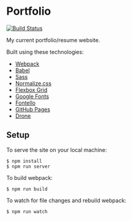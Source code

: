 # Portfolio

[![Build Status](https://drone.kputrajaya.com/api/badges/kiloev/portfolio/status.svg)](https://drone.kputrajaya.com/kiloev/portfolio)

My current portfolio/resume website.

Built using these technologies:
- [Webpack](https://webpack.js.org/)
- [Babel](https://babeljs.io/)
- [Sass](https://sass-lang.com/)
- [Normalize.css](https://necolas.github.io/normalize.css/)
- [Flexbox Grid](http://flexboxgrid.com/)
- [Google Fonts](https://fonts.google.com/)
- [Fontello](https://fontello.com/)
- [GitHub Pages](https://pages.github.com/)
- [Drone](https://drone.io/)

## Setup

To serve the site on your local machine:

```
$ npm install
$ npm run server
```

To build webpack:

```
$ npm run build
```


To watch for file changes and rebuild webpack:

```
$ npm run watch
```
